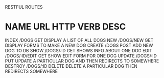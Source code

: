 RESTFUL ROUTES

NAME          URL       HTTP VERB           DESC
======================================================
INDEX       /DOGS        GET       DISPLAY A LIST OF ALL DOGS
NEW         /DOGS/NEW    GET       DISPLAY FORMS TO MAKE A NEW DOG
CREATE      /DOGS        POST      ADD NEW DOG TO DB
SHOW        /DOGS/:ID     GET       SHOWS INFO ABOUT ONE DOG
EDIT        /DOGS/:ID/EDIT GET      SHOW EDIT FORM FOR ONE DOG
UPDATE      /DOGS/:ID      PUT      UPDATE A PARTICULAR DOG AND THEN REDIRECTS TO SOMEWHERE
DESTROY     /DOGS/:ID     DELETE    DELETE A PARTICULAR DOG THEN REDIRECTS SOMEWHERE
